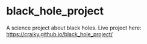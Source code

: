 # black_hole_project
A science project about black holes.
Live project here: https://craiky.github.io/black_hole_project/
